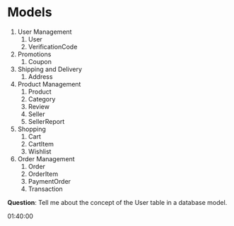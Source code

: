 # Models

  1. User Management
     1. User
     2. VerificationCode
  2. Promotions
     1. Coupon
  3. Shipping and Delivery
     1. Address
  4. Product Management
     1. Product
     2. Category
     3. Review
     4. Seller
     5. SellerReport
  5. Shopping
     1. Cart
     2. CartItem
     3. Wishlist
  6. Order Management
     1. Order
     2. OrderItem
     3. PaymentOrder
     4. Transaction

**Question**: Tell me about the concept of the User table in a database model.

01:40:00
